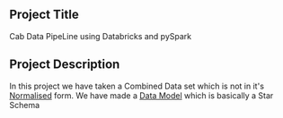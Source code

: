 ## Project Title
Cab Data PipeLine using Databricks and pySpark

## Project Description
In this project we have taken a Combined Data set which is not in it's [Normalised](https://www.geeksforgeeks.org/normalization-process-in-dbms/) form. We have made a [Data Model](https://www.geeksforgeeks.org/data-modeling-a-comprehensive-guide-for-analysts/) which is basically a Star Schema